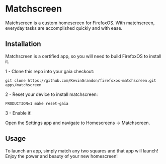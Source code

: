 # Matchscreen

Matchscreen is a custom homescreen for FirefoxOS. With matchscreen, everyday tasks are accomplished quickly and with ease.

## Installation

Matchscreen is a certified app, so you will need to build FirefoxOS to install it.

1 - Clone this repo into your gaia checkout:
```
git clone https://github.com/KevinGrandon/firefoxos-matchscreen.git apps/matchscreen
```

2 - Reset your device to install matchscreen:
```
PRODUCTION=1 make reset-gaia
```

3 - Enable it!

Open the Settings app and navigate to Homescreens -> Matchscreen.

## Usage

To launch an app, simply match any two squares and that app will launch! Enjoy the power and beauty of your new homescreen!